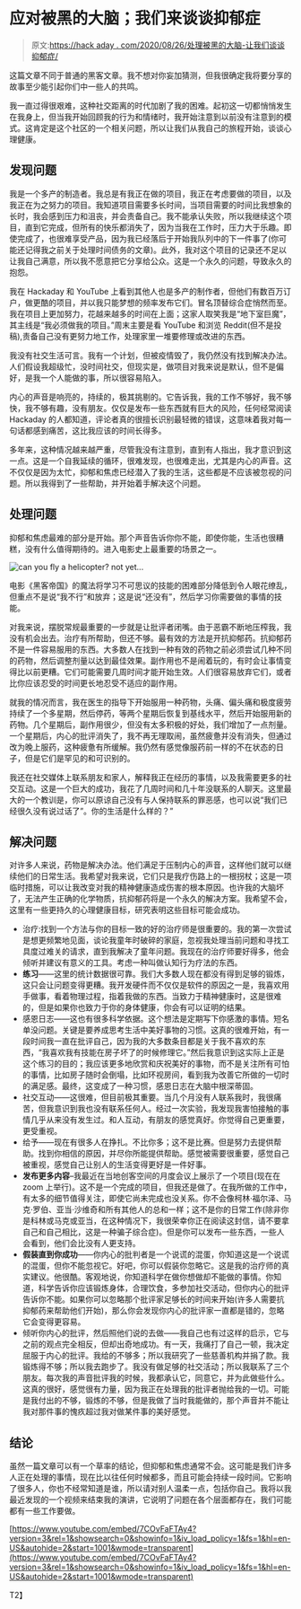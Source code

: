 # 应对被黑的大脑；我们来谈谈抑郁症

> 原文:[https://hack aday . com/2020/08/26/处理被黑的大脑-让我们谈谈抑郁症/](https://hackaday.com/2020/08/26/dealing-with-a-hacked-brain-lets-talk-about-depression/)

这篇文章不同于普通的黑客文章。我不想对你妄加猜测，但我很确定我将要分享的故事至少能引起你们中一些人的共鸣。

我一直过得很艰难，这种社交距离的时代加剧了我的困难。起初这一切都悄悄发生在我身上，但当我开始回顾我的行为和情绪时，我开始注意到以前没有注意到的模式。这肯定是这个社区的一个相关问题，所以让我们从我自己的旅程开始，谈谈心理健康。

## 发现问题

我是一个多产的制造者。我总是有我正在做的项目，我正在考虑要做的项目，以及我正在为之努力的项目。我知道项目需要多长时间，当项目需要的时间比我想象的长时，我会感到压力和沮丧，并会责备自己。我不能承认失败，所以我继续这个项目，直到它完成，但所有的快乐都消失了，因为当我在工作时，压力大于乐趣。即使完成了，也很难享受产品，因为我已经落后于开始我队列中的下一件事了(你可能还记得我之前关于处理时间债务的文章)。此外，我对这个项目的记录还不足以让我自己满意，所以我不愿意把它分享给公众。这是一个永久的问题，导致永久的抱怨。

我在 Hackaday 和 YouTube 上看到其他人也是多产的制作者，但他们有数百万订户，做更酷的项目，并以我只能梦想的频率发布它们。冒名顶替综合症悄然而至。我在项目上更加努力，花越来越多的时间在上面；这家人取笑我是“地下室巨魔”，其主线是“我必须做我的项目。”周末主要是看 YouTube 和浏览 Reddit(但不是投稿),责备自己没有更努力地工作，处理家里一堆要修理或改进的东西。

我没有社交生活可言。我有一个计划，但被疫情毁了，我仍然没有找到解决办法。人们假设我超级忙，没时间社交，但现实是，做项目对我来说是默认，但不是偏好，是我一个人能做的事，所以很容易陷入。

内心的声音是响亮的，持续的，极其挑剔的。它告诉我，我的工作不够好，我不够快，我不够有趣，没有朋友。仅仅是发布一些东西就有巨大的风险，任何经常阅读 Hackaday 的人都知道，评论者真的很擅长识别最轻微的错误，这意味着我对每一句话都感到痛苦，这比我应该的时间长得多。

多年来，这种情况越来越严重，尽管我没有注意到，直到有人指出，我才意识到这一点。这是一个自我延续的循环，很难发现，也很难走出，尤其是内心的声音。这不仅仅是因为太忙，抑郁和焦虑已经潜入了我的生活，这些都是不应该被忽视的问题。所以我得到了一些帮助，并开始着手解决这个问题。

## 处理问题

抑郁和焦虑最难的部分是开始。那个声音告诉你你不能，即使你能，生活也很糟糕，没有什么值得期待的。进入电影史上最重要的场景之一。

![can you fly a helicopter? not yet...](../Images/72c63b7f80b2a0a36e725b3b81da0fed.png)

电影《黑客帝国》的魔法将学习不可思议的技能的困难部分降低到令人眼花缭乱，但重点不是说“我不行”和放弃；这是说“还没有”，然后学习你需要做的事情的技能。

对我来说，摆脱常规最重要的一步就是让批评者闭嘴。由于恶霸不断地压榨我，我没有机会出去。治疗有所帮助，但还不够。最有效的方法是开抗抑郁药。抗抑郁药不是一件容易服用的东西。大多数人在找到一种有效的药物之前必须尝试几种不同的药物，然后调整剂量以达到最佳效果。副作用也不是闹着玩的，有时会让事情变得比以前更糟。它们可能需要几周时间才能开始生效。人们很容易放弃它们，或者比你应该忍受的时间更长地忍受不适应的副作用。

就我的情况而言，我在医生的指导下开始服用一种药物，头痛、偏头痛和极度疲劳持续了一个多星期，然后停药，等两个星期后恢复到基线水平，然后开始服用新的药物。几个星期后，副作用很少，但没有太多积极的好处，我们增加了一点剂量。一个星期后，内心的批评消失了，我不再无理取闹，虽然疲惫并没有消失，但通过改为晚上服药，这种疲惫有所缓解。我仍然有感觉像服药前一样的不在状态的日子，但是它们是罕见的和可识别的。

我还在社交媒体上联系朋友和家人，解释我正在经历的事情，以及我需要更多的社交互动。这是一个巨大的成功，我花了几周时间和几十年没联系的人聊天。这里最大的一个教训是，你可以原谅自己没有与人保持联系的罪恶感，也可以说“我们已经很久没有说过话了”。你的生活是什么样的？”

## 解决问题

对许多人来说，药物是解决办法。他们满足于压制内心的声音，这样他们就可以继续他们的日常生活。我希望对我来说，它们只是我疗伤路上的一根拐杖；这是一项临时措施，可以让我改变对我的精神健康造成伤害的根本原因。也许我的大脑坏了，无法产生正确的化学物质，抗抑郁药将是一个永久的解决方案。我希望不会，这里有一些更持久的心理健康目标，研究表明这些目标可能会成功。

*   治疗:找到一个方法与你的目标一致的好的治疗师是很重要的。我的第一次尝试是想更频繁地见面，谈论我童年时破碎的家庭，忽视我处理当前问题和寻找工具度过难关的请求，直到我解决了童年问题。我现在的治疗师要好得多，他会倾听并建议有意义的工具。考虑一种叫做认知行为疗法的东西。
*   **练习**——这里的统计数据很可靠。我们大多数人现在都没有得到足够的锻炼，这只会让问题变得更糟。我开发硬件而不仅仅是软件的原因之一是，我喜欢用手做事，看着物理过程，指着我做的东西。当致力于精神健康时，这是很难的，但是如果你也致力于你的身体健康，你会有可以证明的结果。
*   感恩日志——这也有很多科学依据。这个想法是定期写下你感激的事情。短名单没问题。关键是要养成思考生活中美好事物的习惯。这真的很难开始，有一段时间我一直在批评自己，因为我的大多数条目都是关于我不喜欢的东西，“我喜欢我有技能在房子坏了的时候修理它。”然后我意识到这实际上正是这个练习的目的；我应该更多地欣赏和庆祝美好的事物，而不是关注所有可怕的事情，比如房子随时会倒塌，比如环视房间，看到我为改善它所做的一切时的满足感。最终，这变成了一种习惯，感恩日志在大脑中根深蒂固。
*   社交互动——这很难，但目前极其重要。当几个月没有人联系我时，我很痛苦，但我意识到我也没有联系任何人。经过一次实验，我发现我害怕接触的事情几乎从来没有发生过。和人互动，有朋友的感觉真好。你觉得自己更重要，更受重视。
*   给予——现在有很多人在挣扎。不比你多；这不是比赛。但是努力去提供帮助。找到你相信的原因，并尽你所能提供帮助。感觉被需要很重要，感觉自己被重视，感觉自己让别人的生活变得更好是一件好事。
*   **发布更多内容**–我最近在当地创客空间的月度会议上展示了一个项目(现在在 zoom 上举行)。这不是一个完成的项目，但我还是做了。在我所做的工作中，有太多的细节值得关注，即使它尚未完成也没关系。你不会像柯林·福尔泽、马克·罗伯、亚当·沙维奇和所有其他人的总和一样；这不是你的日常工作(除非你是科林或马克或亚当，在这种情况下，我很荣幸你正在阅读这封信，请不要拿自己和自己相比，这是一种骗子综合症)。但是你可以发布一些东西，一些人会看到，他们会比没有人更支持。
*   **假装直到你成功**——你内心的批判者是一个说谎的混蛋，你知道这是一个说谎的混蛋，但你不能忽视它。好吧，你可以假装你忽略它。这是我的治疗师的真实建议。他很酷。客观地说，你知道科学在做你想做却不能做的事情。你知道，科学告诉你应该锻炼身体，合理饮食，多参加社交活动，但你内心的批评告诉你不能。如果你可以忽略那个批评家足够长的时间来开始(许多人需要抗抑郁药来帮助他们开始)，那么你会发现你内心的批评家一直都是错的，忽略它会变得更容易。
*   倾听你内心的批评，然后照他们说的去做——我自己也有过这样的启示，它与之前的观点完全相反，但却出奇地成功。有一天，我痛打了自己一顿，我决定屈服于内心的批评。我给的不够多；所以我研究了一些慈善机构并捐了款。我锻炼得不够；所以我去跑步了。我没有做足够的社交活动；所以我联系了三个朋友。每次我的声音批评我的时候，我都承认它，同意它，并为此做些什么。这真的很好，感觉很有力量，因为我正在处理我的批评者抛给我的一切。可能是我付出的不够，锻炼的不够，但是我做了当时我能做的，那个声音并不能让我对那件事的愧疚超过我对做某件事的美好感觉。

## 结论

虽然一篇文章可以有一个草率的结论，但抑郁和焦虑通常不会。这可能是我们许多人正在处理的事情，现在比以往任何时候都多，而且可能会持续一段时间。它影响了很多人，你也不经常知道是谁，所以请对别人温柔一点，包括你自己。我将以我最近发现的一个视频来结束我的演讲，它说明了问题在各个层面都存在，我们可能都有一些工作要做。

 [https://www.youtube.com/embed/7COvFaFTAy4?version=3&rel=1&showsearch=0&showinfo=1&iv_load_policy=1&fs=1&hl=en-US&autohide=2&start=1001&wmode=transparent](https://www.youtube.com/embed/7COvFaFTAy4?version=3&rel=1&showsearch=0&showinfo=1&iv_load_policy=1&fs=1&hl=en-US&autohide=2&start=1001&wmode=transparent)

T2】